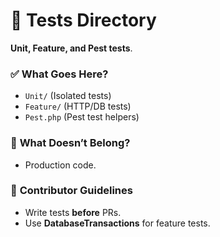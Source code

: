 # 📂 Tests Directory  
**Unit, Feature, and Pest tests**.  

### ✅ **What Goes Here?**  
- `Unit/` (Isolated tests)  
- `Feature/` (HTTP/DB tests)  
- `Pest.php` (Pest test helpers)  

### 🚫 **What Doesn’t Belong?**  
- Production code.  

### 🔧 **Contributor Guidelines**  
- Write tests **before** PRs.  
- Use **DatabaseTransactions** for feature tests.  